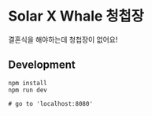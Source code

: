 # Solar X Whale 청첩장

결혼식을 해야하는데 청첩장이 없어요!

## Development
```shell
npm install
npm run dev

# go to 'localhost:8080'
```
